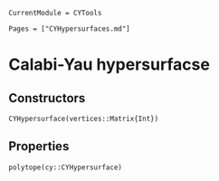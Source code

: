 ```@meta
CurrentModule = CYTools
```

```@contents
Pages = ["CYHypersurfaces.md"]
```

# Calabi-Yau hypersurfacse

## Constructors

```@docs
CYHypersurface(vertices::Matrix{Int})
```

## Properties

```@docs
polytope(cy::CYHypersurface)
```
